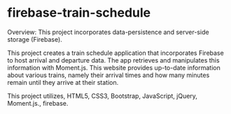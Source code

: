 # firebase-train-schedule

Overview: 
This project incorporates data-persistence and server-side storage (Firebase).

This project creates a train schedule application that incorporates Firebase to host arrival and departure data. 
The app retrieves and manipulates this information with Moment.js. This website provides up-to-date information about various trains, namely their arrival times and how many minutes remain until they arrive at their station. 

This project utilizes, HTML5, CSS3, Bootstrap, JavaScript, jQuery, Moment.js., firebase. 
